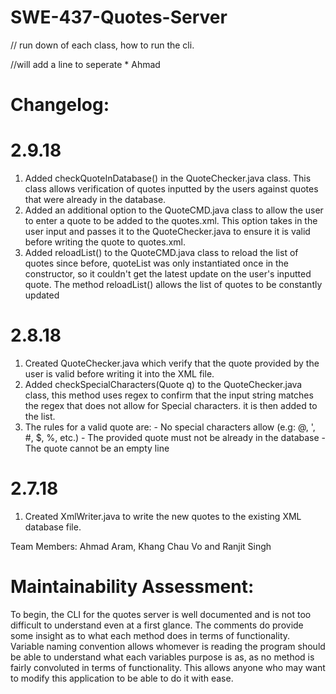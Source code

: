# SWE-437-Quotes-Server

// run down of each class, how to run the cli. 


//will add a line to seperate * Ahmad
# Changelog:
  
  # 2.9.18
  1. Added checkQuoteInDatabase() in the QuoteChecker.java class. This class allows verification of quotes inputted by the users against quotes that were already in the database.
  2. Added an additional option to the QuoteCMD.java class to allow the user to enter a quote to be added to the quotes.xml. This option takes in the user input and passes it to the QuoteChecker.java to ensure it is valid before writing the quote to quotes.xml.
  3. Added reloadList() to the QuoteCMD.java class to reload the list of quotes since before, quoteList was only instantiated once in the constructor, so it couldn't get the latest update on the user's inputted quote. The method reloadList() allows the list of quotes to be constantly updated

  # 2.8.18
  1. Created QuoteChecker.java which verify that the quote provided by the user is valid before writing it into the XML file.
  2. Added checkSpecialCharacters(Quote q) to the QuoteChecker.java class, this method uses regex to confirm that the input string matches the regex that does not allow for Special characters. it is then added to the list.
  3. The rules for a valid quote are:
    - No special characters allow (e.g: @, ', #, $, %, etc.)
    - The provided quote must not be already in the database
    - The quote cannot be an empty line

  # 2.7.18
  1. Created XmlWriter.java to write the new quotes to the existing XML database file.


Team Members: Ahmad Aram, Khang Chau Vo and Ranjit Singh


# Maintainability Assessment: 

To begin, the CLI for the quotes server is well documented and is not too difficult to understand even at a first glance. The comments do provide some insight as to what each method does in terms of functionality. Variable naming convention allows whomever is reading the program should be able to understand what each variables purpose is as, as no method is fairly convoluted in terms of functionality. This allows anyone who may want to modify this application to be able to do it with ease.
